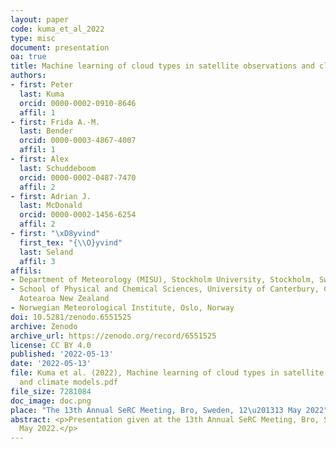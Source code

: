 ```yaml
---
layout: paper
code: kuma_et_al_2022
type: misc
document: presentation
oa: true
title: Machine learning of cloud types in satellite observations and climate models
authors:
- first: Peter
  last: Kuma
  orcid: 0000-0002-0910-8646
  affil: 1
- first: Frida A.-M.
  last: Bender
  orcid: 0000-0003-4867-4007
  affil: 1
- first: Alex
  last: Schuddeboom
  orcid: 0000-0002-0487-7470
  affil: 2
- first: Adrian J.
  last: McDonald
  orcid: 0000-0002-1456-6254
  affil: 2
- first: "\xD8yvind"
  first_tex: "{\\O}yvind"
  last: Seland
  affil: 3
affils:
- Department of Meteorology (MISU), Stockholm University, Stockholm, Sweden
- School of Physical and Chemical Sciences, University of Canterbury, Christchurch,
  Aotearoa New Zealand
- Norwegian Meteorological Institute, Oslo, Norway
doi: 10.5281/zenodo.6551525
archive: Zenodo
archive_url: https://zenodo.org/record/6551525
license: CC BY 4.0
published: '2022-05-13'
date: '2022-05-13'
file: Kuma et al. (2022), Machine learning of cloud types in satellite observations
  and climate models.pdf
file_size: 7281084
doc_image: doc.png
place: "The 13th Annual SeRC Meeting, Bro, Sweden, 12\u201313 May 2022"
abstract: <p>Presentation given at the 13th Annual SeRC Meeting, Bro, Sweden on 13
  May 2022.</p>
---
```

